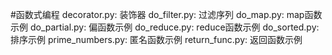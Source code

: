 #函数式编程
decorator.py: 装饰器
do_filter.py: 过滤序列
do_map.py: map函数示例
do_partial.py: 偏函数示例
do_reduce.py: reduce函数示例
do_sorted.py: 排序示例
prime_numbers.py: 匿名函数示例
return_func.py: 返回函数示例
